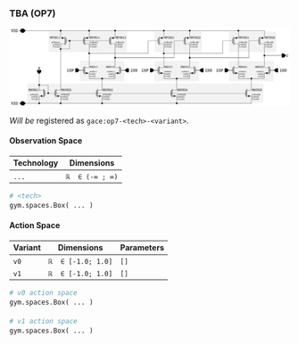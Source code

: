 ### TBA (OP7)

![op7](https://raw.githubusercontent.com/matthschw/ace/main/figures/op7.png)

_Will be_ registered as `gace:op7-<tech>-<variant>`.

#### Observation Space

| Technology | Dimensions      |
|------------|-----------------|
| `...`      | `ℝ  ∈ (-∞ ; ∞)` |

```python
# <tech>
gym.spaces.Box( ... )
```

#### Action Space


| Variant | Dimensions         | Parameters |
|---------|--------------------|------------|
| `v0`    | `ℝ  ∈ [-1.0; 1.0]` | `[]`       |
| `v1`    | `ℝ  ∈ [-1.0; 1.0]` | `[]`       |

```python
# v0 action space
gym.spaces.Box( ... )

# v1 action space
gym.spaces.Box( ... )
```


